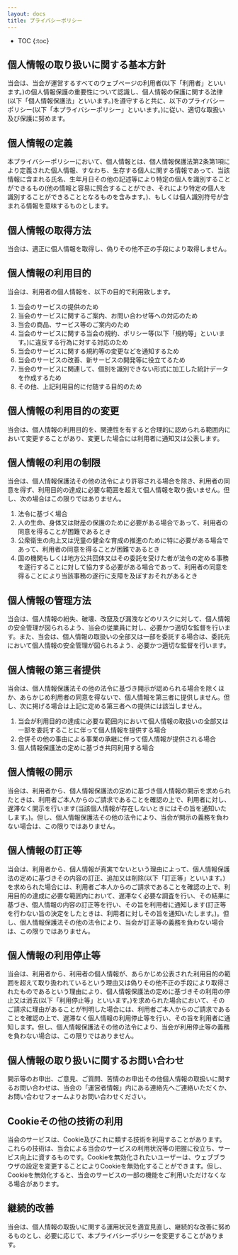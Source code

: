 ```yaml
---
layout: docs
title: プライバシーポリシー
---
```


- TOC
{:toc}

## 個人情報の取り扱いに関する基本方針
当会は、当会が運営するすべてのウェブページの利用者(以下「利用者」といいます。)の個人情報保護の重要性について認識し、個人情報の保護に関する法律(以下「個人情報保護法」といいます。)を遵守すると共に、以下のプライバシーポリシー(以下「本プライバシーポリシー」といいます。)に従い、適切な取扱い及び保護に努めます。

## 個人情報の定義
本プライバシーポリシーにおいて、個人情報とは、個人情報保護法第2条第1項により定義された個人情報、すなわち、生存する個人に関する情報であって、当該情報に含まれる氏名、生年月日その他の記述等により特定の個人を識別することができるもの(他の情報と容易に照合することができ、それにより特定の個人を識別することができることとなるものを含みます。)、もしくは個人識別符号が含まれる情報を意味するものとします。

## 個人情報の取得方法
当会は、適正に個人情報を取得し、偽りその他不正の手段により取得しません。

## 個人情報の利用目的
当会は、利用者の個人情報を、以下の目的で利用致します。
1. 当会のサービスの提供のため
1. 当会のサービスに関するご案内、お問い合わせ等への対応のため
1. 当会の商品、サービス等のご案内のため
1. 当会のサービスに関する当会の規約、ポリシー等(以下「規約等」といいます。)に違反する行為に対する対応のため
1. 当会のサービスに関する規約等の変更などを通知するため
1. 当会のサービスの改善、新サービスの開発等に役立てるため
1. 当会のサービスに関連して、個別を識別できない形式に加工した統計データを作成するため
1. その他、上記利用目的に付随する目的のため

## 個人情報の利用目的の変更
当会は、個人情報の利用目的を、関連性を有すると合理的に認められる範囲内において変更することがあり、変更した場合には利用者に通知又は公表します。

## 個人情報の利用の制限
当会は、個人情報保護法その他の法令により許容される場合を除き、利用者の同意を得ず、利用目的の達成に必要な範囲を超えて個人情報を取り扱いません。但し、次の場合はこの限りではありません。
1. 法令に基づく場合
1. 人の生命、身体又は財産の保護のために必要がある場合であって、利用者の同意を得ることが困難であるとき
1. 公衆衛生の向上又は児童の健全な育成の推進のために特に必要がある場合であって、利用者の同意を得ることが困難であるとき
1. 国の機関もしくは地方公共団体又はその委託を受けた者が法令の定める事務を遂行することに対して協力する必要がある場合であって、利用者の同意を得ることにより当該事務の遂行に支障を及ぼすおそれがあるとき

## 個人情報の管理方法
当会は、個人情報の紛失、破壊、改竄及び漏洩などのリスクに対して、個人情報の安全管理が図られるよう、当会の従業員に対し、必要かつ適切な監督を行います。また、当会は、個人情報の取扱いの全部又は一部を委託する場合は、委託先において個人情報の安全管理が図られるよう、必要かつ適切な監督を行います。

## 個人情報の第三者提供
当会は、個人情報保護法その他の法令に基づき開示が認められる場合を除くほか、あらかじめ利用者の同意を得ないで、個人情報を第三者に提供しません。但し、次に掲げる場合は上記に定める第三者への提供には該当しません。
1. 当会が利用目的の達成に必要な範囲内において個人情報の取扱いの全部又は一部を委託することに伴って個人情報を提供する場合
1. 合併その他の事由による事業の承継に伴って個人情報が提供される場合
1. 個人情報保護法の定めに基づき共同利用する場合

## 個人情報の開示
当会は、利用者から、個人情報保護法の定めに基づき個人情報の開示を求められたときは、利用者ご本人からのご請求であることを確認の上で、利用者に対し、遅滞なく開示を行います(当該個人情報が存在しないときにはその旨を通知いたします。)。但し、個人情報保護法その他の法令により、当会が開示の義務を負わない場合は、この限りではありません。

## 個人情報の訂正等
当会は、利用者から、個人情報が真実でないという理由によって、個人情報保護法の定めに基づきその内容の訂正、追加又は削除(以下「訂正等」といいます。)を求められた場合には、利用者ご本人からのご請求であることを確認の上で、利用目的の達成に必要な範囲内において、遅滞なく必要な調査を行い、その結果に基づき、個人情報の内容の訂正等を行い、その旨を利用者に通知します(訂正等を行わない旨の決定をしたときは、利用者に対しその旨を通知いたします。)。但し、個人情報保護法その他の法令により、当会が訂正等の義務を負わない場合は、この限りではありません。

## 個人情報の利用停止等
当会は、利用者から、利用者の個人情報が、あらかじめ公表された利用目的の範囲を超えて取り扱われているという理由又は偽りその他不正の手段により取得されたものであるという理由により、個人情報保護法の定めに基づきその利用の停止又は消去(以下「利用停止等」といいます。)を求められた場合において、そのご請求に理由があることが判明した場合には、利用者ご本人からのご請求であることを確認の上で、遅滞なく個人情報の利用停止等を行い、その旨を利用者に通知します。但し、個人情報保護法その他の法令により、当会が利用停止等の義務を負わない場合は、この限りではありません。

## 個人情報の取り扱いに関するお問い合わせ
開示等のお申出、ご意見、ご質問、苦情のお申出その他個人情報の取扱いに関するお問い合わせは、当会の「運営者情報」内にある連絡先へご連絡いただくか、お問い合わせフォームよりお問い合わせください。

## Cookieその他の技術の利用
当会のサービスは、Cookie及びこれに類する技術を利用することがあります。これらの技術は、当会による当会のサービスの利用状況等の把握に役立ち、サービス向上に資するものです。Cookieを無効化されたいユーザーは、ウェブブラウザの設定を変更することによりCookieを無効化することができます。但し、Cookieを無効化すると、当会のサービスの一部の機能をご利用いただけなくなる場合があります。

## 継続的改善
当会は、個人情報の取扱いに関する運用状況を適宜見直し、継続的な改善に努めるものとし、必要に応じて、本プライバシーポリシーを変更することがあります。
